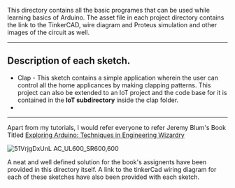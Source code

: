 This directory contains all the basic programes that can be used while learning basics of Arduino.
The asset file in each project directory contains the link to the TinkerCAD, wire diagram and Proteus simulation and other images of the circuit as well. 

---

## Description of each sketch.

  * Clap - This sketch contains a simple application wherein the user can control all the home applicances by making clapping patterns. This project can also be extended to an IoT project and the code base for it is contained in the **IoT subdirectory** inside the clap folder.
  * 
---

Apart from my tutorials, I would refer everyone to refer Jeremy Blum's Book Titled [Exploring Arduino: Techniques in Engineering Wizardry](https://www.amazon.in/Exploring-Arduino-Techniques-Engineering-Wizardry/dp/1118549368#:~:text=Learn%20to%20easily%20build%20gadgets,%2C%20and%20human%2Dcomputer%20interaction.)

![51VrjgDxUnL _AC_UL600_SR600,600_](https://user-images.githubusercontent.com/47540320/114089723-1e134480-98d4-11eb-90af-ed42d3f1ad34.jpg)

A neat and well defined solution for the book's assignents have been provided in this directory itself. A link to the tinkerCad wiring diagram for each of these sketches have also been provided with each sketch. 



